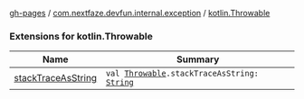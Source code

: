 [gh-pages](../../index.md) / [com.nextfaze.devfun.internal.exception](../index.md) / [kotlin.Throwable](./index.md)

### Extensions for kotlin.Throwable

| Name | Summary |
|---|---|
| [stackTraceAsString](stack-trace-as-string.md) | `val `[`Throwable`](https://kotlinlang.org/api/latest/jvm/stdlib/kotlin/-throwable/index.html)`.stackTraceAsString: `[`String`](https://kotlinlang.org/api/latest/jvm/stdlib/kotlin/-string/index.html) |
